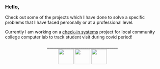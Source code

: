 ### Hello,

Check out some of the projects which I have done to solve a specific problems that I have faced personally or at a professional level. 

Currently I am working on a <a href="https://github.com/wajeht/check-in-systems">check-in systems</a> project for local community college computer lab to track student visit during covid period!


<p align="center">
____________________________________
<br>
<a href="https://www.linkedin.com/in/kyawsny/" target="_blank"><img width="50px" src="https://api.iconify.design/ph:linkedin-logo-thin.svg"></a>
<a href="mailto:kyawsny@gmail.com" target="_blank"><img width="50px" src="https://api.iconify.design/ph:envelope-simple-open-thin.svg"></a>
<a href="https://jaw.cool/" target="_blank"><img width="50px" src="https://api.iconify.design/ph:globe-hemisphere-west-thin.svg"></a
</p>
